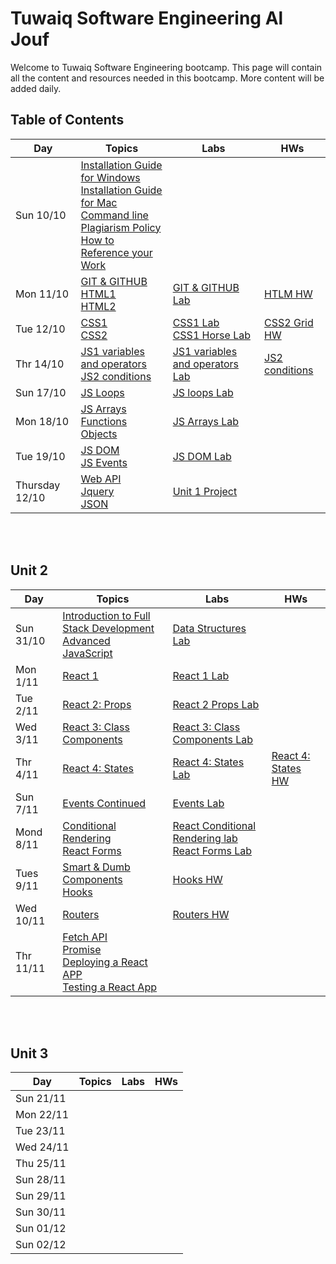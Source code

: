# Tuwaiq Software Engineering Al Jouf
Welcome to Tuwaiq Software Engineering bootcamp.
This page will contain all the content and resources needed in this bootcamp. More content will be added daily.

## Table of Contents

| Day         | Topics      | Labs        | HWs |
| ----------- | ----------- | ----------- | --- |
| Sun 10/10    | [Installation Guide for Windows](https://github.com/Tuwaiq-SE-Jouf/Student-Content/blob/main/slides/week1/Windows%20Installation%20Guide.pdf) <br> [Installation Guide for Mac](https://github.com/Tuwaiq-SE-Jouf/Student-Content/blob/main/slides/week1/Mac%20Installation%20Guide.pdf) <br> [Command line](https://github.com/Tuwaiq-SE-Riyadh/students-content/blob/main/slides/week1/Command_Line.pdf) <br> [Plagiarism Policy](https://www.dropbox.com/sh/e533hpeddk382u5/AACsj8gievyt1rP4NXrkkCiOa/Certified%20Full%20Stack%20Web%20Developer%20Bootcamp/Level%201%3A%20Web%20Development%20Essentials/Task%201/Additional%20reading/Additional%20Reading%20-%20Plagiarism%20Policy.pdf?dl=0) <br> [How to Reference your Work](https://www.dropbox.com/sh/e533hpeddk382u5/AABOgllceZsIrrcd-plSMulna/Certified%20Full%20Stack%20Web%20Developer%20Bootcamp/Level%201%3A%20Web%20Development%20Essentials/Task%201/Additional%20reading/How%20to%20Reference%20your%20Work.pdf?dl=0)
| Mon 11/10    | [GIT & GITHUB](https://github.com/Tuwaiq-SE-Jouf/Student-Content/blob/main/slides/week1/intro_to_git.pdf) <br> [HTML1](https://github.com/Tuwaiq-SE-Jouf/Student-Content/blob/main/slides/week1/HTML1.pdf) <br> [HTML2](https://github.com/Tuwaiq-SE-Jouf/Student-Content/blob/main/slides/week1/HTML2.pdf)  | [GIT & GITHUB Lab](https://github.com/Tuwaiq-SE-Jouf/week01_day02_gitGithub) | [HTLM HW](https://github.com/Tuwaiq-SE-Jouf/week01_day02_HTML)|
| Tue 12/10    | [CSS1](https://github.com/Tuwaiq-SE-Jouf/Student-Content/blob/main/slides/week1/CSS1.pdf) <br> [CSS2](https://github.com/Tuwaiq-SE-Jouf/Student-Content/blob/main/slides/week1/CSS2.pdf) | [CSS1 Lab](https://github.com/Tuwaiq-SE-Jouf/week01_day02_CSS2) <br> [CSS1 Horse Lab](https://github.com/Tuwaiq-SE-Jouf/week01_day03_CSS2_Horse) | [CSS2 Grid HW](https://github.com/Tuwaiq-SE-Jouf/Week1_Day4_CSSGrid)
| Thr 14/10    | [JS1 variables and operators](https://github.com/Tuwaiq-SE-Jouf/Student-Content/blob/main/slides/week1/JS1_variables_and_operators.pdf) <br> [JS2 conditions](https://github.com/Tuwaiq-SE-Jouf/Student-Content/blob/main/slides/week1/JS2_conditions.pdf) | [JS1 variables and operators Lab](https://github.com/Tuwaiq-SE-Jouf/week01_day05_JS_variables_operators) | [JS2 conditions](https://github.com/Tuwaiq-SE-Jouf/week01_day05_JS_conditions)
| Sun 17/10    | [JS Loops](https://github.com/Tuwaiq-SE-Jouf/Student-Content/blob/main/slides/week%202/JS2_loop.pdf) | [JS loops Lab](https://github.com/Tuwaiq-SE-Jouf/Week02_Day01_Loops)
| Mon 18/10    | [JS Arrays](https://www.w3schools.com/js/js_arrays.asp) <br> [Functions](https://www.w3schools.com/js/js_functions.asp)  <br> [Objects](https://www.w3schools.com/js/js_objects.asp) | [JS Arrays Lab](https://github.com/Tuwaiq-SE-Jouf/Week02_Day02_Arrays) 
| Tue 19/10    | [JS DOM](https://www.w3schools.com/js/js_htmldom.asp) <br> [JS Events](https://www.w3schools.com/js/js_events.asp) | [JS DOM Lab](https://github.com/Tuwaiq-SE-Jouf/Week02_Day03_DOM-Lab)
| Thursday 12/10    | [Web API](https://www.w3schools.com/js/js_api_intro.asp) <br> [Jquery](https://www.w3schools.com/js/js_jquery_selectors.asp) <br> [JSON](https://www.w3schools.com/js/js_json_intro.asp) | [Unit 1 Project](https://github.com/Tuwaiq-SE-Jouf/Week03_Unit1-Project)


<br><br>
## Unit 2
| Day         | Topics      | Labs        | HWs |
| ----------- | ----------- | ----------- | --- |
| Sun 31/10   | [Introduction to Full Stack Development](https://github.com/Tuwaiq-SE-Jouf/Student-Content/blob/main/slides/week%203/Intoduction_to_full_stack_development.pdf) <br> [Advanced JavaScript](https://github.com/Tuwaiq-SE-Jouf/Student-Content/blob/main/slides/week%203/Advance_JavaScript.pdf)   | [Data Structures Lab](https://github.com/Tuwaiq-SE-Jouf/week04_day01_Data_Structure)
| Mon 1/11   | [React 1](https://github.com/Tuwaiq-SE-Jouf/Student-Content/blob/main/slides/week%203/React1.pdf) | [React 1 Lab](https://github.com/Tuwaiq-SE-Jouf/Week04_Day02_React1_Functional_Lab)
| Tue 2/11   | [React 2: Props](https://reactjs.org/docs/components-and-props.html) | [React 2 Props Lab](https://github.com/Tuwaiq-SE-Jouf/Week04_Day03_React2_Props_Lab)
| Wed 3/11   | [React 3: Class Components](https://www.w3schools.com/react/react_class.asp) | [React 3: Class Components Lab](https://github.com/Tuwaiq-SE-Jouf/Week04_Day04_React3_Lab_Class-Component)
| Thr 4/11   | [React 4: States](https://www.w3schools.com/react/react_events.asp) | [React 4: States Lab](https://github.com/Tuwaiq-SE-Jouf/Week04_Day05_React4_Events_Lab) | [React 4: States HW](https://github.com/Tuwaiq-SE-Jouf/Week04_Day05_React4_Events_HW)
| Sun 7/11   | [Events Continued](https://www.w3schools.com/react/react_events.asp) | [Events Lab](https://github.com/Tuwaiq-SE-Jouf/Week04_Day05_React4_Events_HW)
| Mond 8/11   | [Conditional Rendering](https://reactjs.org/docs/conditional-rendering.html) <br/>  [React Forms](https://reactjs.org/docs/forms.html)  | [React Conditional Rendering lab](https://github.com/Tuwaiq-SE-Jouf/Week05_Day02_React_Forms_Conditional-Rendering_Lab) <br> [React Forms Lab](https://github.com/Tuwaiq-SE-Jouf/Week05_Day02_React_Forms_Conditional-Rendering_Lab)
| Tues 9/11   | [Smart & Dumb Components](https://medium.com/@thejasonfile/dumb-components-and-smart-components-e7b33a698d43) <br/> [Hooks](https://reactjs.org/docs/hooks-intro.html) | [Hooks HW](https://github.com/Tuwaiq-SE-Jouf/Week05_Day03_React_Hooks/blob/main/README.md)
| Wed 10/11   | [Routers](https://reactrouter.com/) |[Routers HW](https://github.com/Tuwaiq-SE-Jouf/Week05_Day04_Routers)
| Thr 11/11   | [Fetch API](https://javascript.info/fetch) <br> [Promise](https://javascript.info/promise-basics) <br> [Deploying a React APP](https://github.com/Tuwaiq-SE-Jouf/Student-Content/blob/main/slides/Week%205/WD%20L2T13%20-%20Deploy%20React%20App.pdf) <br> [Testing a React App](https://github.com/Tuwaiq-SE-Jouf/Student-Content/blob/main/slides/Week%205/WD%20L2T15%20-%20React%20VI%20-%20Testing%20a%20React%20App.pdf)

<br><br>
## Unit 3
| Day               | Topics            | Labs            | HWs     |
| ----------------- | ----------------- | --------------- | ------- |
| Sun 21/11   |
| Mon 22/11   |
| Tue 23/11   |
| Wed 24/11   |
| Thu 25/11   |
| Sun 28/11   |
| Sun 29/11   |
| Sun 30/11   |
| Sun 01/12   |
| Sun 02/12   |



<!--- 


<br><br>


| Day               | Topics            | Labs            | HWs     |
| ----------------- | ----------------- | --------------- | ------- |
| Sun 14/11   | [Installation Guide](https://github.com/Tuwaiq-SE-Riyadh/Installation-Guide/blob/master/Readme.md) <br> [Java Basics](https://github.com/Tuwaiq-SE-Riyadh/students-content/blob/main/slides/week7/SE%20L2T02%20-%20Introduction%20to%20Java%20Programming%20I%20-%20Java%20Basics.pdf) <br> [Arrays](https://github.com/Tuwaiq-SE-Riyadh/students-content/blob/main/slides/week7/SE%20L2T03%20-%20Introduction%20to%20Java%20Programming%20II%20-%20Data%20Structures.pdf) <br> [Java cheat sheet](https://github.com/Tuwaiq-SE-Riyadh/students-content/blob/main/slides/week7/Java-Cheat-Sheet.pdf)  |      [Java Basics Lab](https://github.com/Tuwaiq-SE-Riyadh/W07D01-Java-basics-Lab) <br> [Arrays Lab  ](https://github.com/Tuwaiq-SE-Riyadh/W07D01-Arrays-lab)    |      [HW](https://github.com/Tuwaiq-SE-Riyadh/W07D01-HW)    |
| Mon 15/11   | [Java Methods](https://github.com/Tuwaiq-SE-Riyadh/students-content/blob/main/slides/week7/SE%20L2T04%20-%20Introduction%20to%20Java%20Programming%20III%20-%20Methods.pdf) <br> [Java OOP](https://github.com/Tuwaiq-SE-Riyadh/students-content/blob/main/slides/week7/SE%20L2T06%20-%20Object-Oriented%20Programming.pdf)  |   [Java Methods Lab](https://github.com/Tuwaiq-SE-Riyadh/W07D02-Method-lab) <br> [Java OOP Lab  ](https://github.com/Tuwaiq-SE-Riyadh/W07D02-OOP-lab)  <br> [Geuss Game](https://github.com/Tuwaiq-SE-Riyadh/W07D02-Guess-Number-Game)  |   [HW](https://github.com/Tuwaiq-SE-Riyadh/W07D02-HW)    |
| Tue 16/11   | [Java Advanced OOP](https://github.com/Tuwaiq-SE-Riyadh/students-content/blob/main/slides/week7/SE%20L2T13%20-%20Object-Oriented%20Programming%20-%20Inheritance.pdf) <br> [Java Collections](https://github.com/Tuwaiq-SE-Riyadh/students-content/blob/main/slides/week7/SE%20L2T23%20-%20Java%20Collections%20Framework.pdf)  |   [Java Advanced OOP Lab](https://github.com/Tuwaiq-SE-Riyadh/W07D03-Advanced-OOP-Lab)  <br> [Java Collections lab](https://github.com/Tuwaiq-SE-Riyadh/W07D03-Collections-Lab)  |   [HW](https://github.com/Tuwaiq-SE-Riyadh/W07D03-Advanced-OOP-Collections-HW)  |
| Wed 17/11   | [Database Intro](https://github.com/Tuwaiq-SE-Riyadh/students-content/blob/main/slides/week7/SE%20L3T04%20-%20Introduction%20to%20Databases.pdf) <br> [Intro to SQL](https://github.com/Tuwaiq-SE-Riyadh/students-content/blob/main/slides/week7/SE%20L3T06%20-%20Introduction%20to%20SQL.pdf)  |  [Installation](https://github.com/Tuwaiq-SE-Riyadh/W07D04-Installation-Guide-SQL) <br> [Intro to SQL Lab](https://github.com/Tuwaiq-SE-Riyadh/W07D04-SQL-Lab/blob/master/Readme.md) |   ---  |
| Thr 18/11   | [Database SQL 2](https://github.com/Tuwaiq-SE-Riyadh/students-content/blob/main/slides/week7/SE%20L3T06%20-%20Introduction%20to%20SQL.pdf)  | [SQL 2 Lab](https://github.com/Tuwaiq-SE-Riyadh/W07D05-SQL-Relations-labs) |  ---  |

 --->
